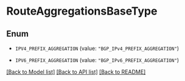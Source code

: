 # RouteAggregationsBaseType

## Enum


* `IPV4_PREFIX_AGGREGATION` (value: `"BGP_IPv4_PREFIX_AGGREGATION"`)

* `IPV6_PREFIX_AGGREGATION` (value: `"BGP_IPv6_PREFIX_AGGREGATION"`)


[[Back to Model list]](../README.md#documentation-for-models) [[Back to API list]](../README.md#documentation-for-api-endpoints) [[Back to README]](../README.md)


